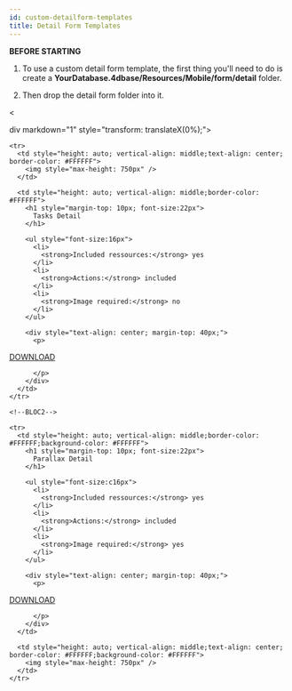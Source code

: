 ```yaml
---
id: custom-detailform-templates
title: Detail Form Templates
---
```

<div class = "tips"> 

**BEFORE STARTING**

1. To use a custom detail form template, the first thing you'll need to do is create a **YourDatabase.4dbase/Resources/Mobile/form/detail** folder.

2. Then drop the detail form folder into it.</div> 

<

div markdown="1" style="transform: translateX(0%);">

<div style="height: auto;">
  <table style="">
    <col width="50%"> <col width="50%"> <!--BLOC1-->
    
    <tr>
      <td style="height: auto; vertical-align: middle;text-align: center; border-color: #FFFFFF">
        <img style="max-height: 750px" />
      </td>
      
      <td style="height: auto; vertical-align: middle;border-color: #FFFFFF">
        <h1 style="margin-top: 10px; font-size:22px">
          Tasks Detail
        </h1>
        
        <ul style="font-size:16px">
          <li>
            <strong>Included ressources:</strong> yes
          </li>
          <li>
            <strong>Actions:</strong> included
          </li>
          <li>
            <strong>Image required:</strong> no
          </li>
        </ul>
        
        <div style="text-align: center; margin-top: 40px;">
          <p>
            

<a class="button" style="width: 50%" href="../assets/en/template-formatters/DetailformTasksDetail.zip">DOWNLOAD</a>

          </p>
        </div>
      </td>
    </tr>
    
    <!--BLOC2-->
    
    <tr>
      <td style="height: auto; vertical-align: middle;border-color: #FFFFFF;background-color: #FFFFFF">
        <h1 style="margin-top: 10px; font-size:22px">
          Parallax Detail
        </h1>
        
        <ul style="font-size:c16px">
          <li>
            <strong>Included ressources:</strong> yes
          </li>
          <li>
            <strong>Actions:</strong> included
          </li>
          <li>
            <strong>Image required:</strong> yes
          </li>
        </ul>
        
        <div style="text-align: center; margin-top: 40px;">
          <p>
            

<a class="button" style="width: 50%" href="../assets/en/template-formatters/Detailform-ParallaxDetail.zip">DOWNLOAD</a>

          </p>
        </div>
      </td>
      
      <td style="height: auto; vertical-align: middle;text-align: center; border-color: #FFFFFF;background-color: #FFFFFF">
        <img style="max-height: 750px" />
      </td>
    </tr>
  </table>
</div>